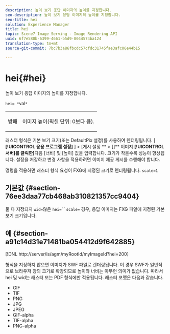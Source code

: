 ```yaml
---
description: 높이 보기 응답 이미지의 높이를 지정합니다.
seo-description: 높이 보기 응답 이미지의 높이를 지정합니다.
seo-title: hei
solution: Experience Manager
title: hei
topic: Scene7 Image Serving - Image Rendering API
uuid: 6f7e580b-6399-4661-b5d9-8044574ba124
translation-type: tm+mt
source-git-commit: 7bc7b3a86fbcdc57cfdc31745fae3afc06e44b15

---
```



# hei{#hei}

높이 보기 응답 이미지의 높이를 지정합니다.

`hei= *`val`*`

<table id="simpletable_627E67D201744588815325F3C55F76A5"> 
 <tr class="strow"> 
  <td class="stentry"> <p><span class="codeph"> <span class="varname"> 방패</span></span> </p> </td> 
  <td class="stentry"> <p>이미지 높이(픽셀 단위: 0보다 큼). </p></td> 
 </tr> 
</table>

래스터 형식은 기본 보기 크기(또는 DefaultPix 설정)를 사용하여 렌더링됩니다. [ **[!UICONTROL 응용 프로그램 설정]** ] > [게시 설정 ** > []** 이미지 **[!UICONTROL 서버]를 클릭한]**&#x200B;다음 [너비] 및 [높이] 값을 입력합니다. 크기가 작을수록 성능이 향상됩니다. 설정을 저장하고 변경 사항을 적용하려면 이미지 제공 게시를 수행해야 합니다.

명령을 적용하면 래스터 형식 요청이 FXG에 지정된 크기로 렌더링됩니다. `scale=1`

## 기본값 {#section-76ee3daa77cb468ab310821357cc9404}

둘 다 지정되지 `wid=`않은 `hei=``scale=` 경우, 응답 이미지는 FXG 파일에 지정된 기본 보기 크기입니다.

## 예 {#section-a91c14d31e71481ba054412d9f642885}

[!DNL http://server/is/agm/myRootId/myImageId?hei=200]

형식을 지정하지 않으면 이미지가 SWF 파일로 렌더링됩니다. 이 경우 SWF가 일반적으로 브라우저 창의 크기로 확장되므로 높이와 너비는 아무런 의미가 없습니다. 따라서 hei 및 wid는 래스터 또는 PDF 형식에만 적용됩니다. 래스터 포맷은 다음과 같습니다.

* GIF
* TIF
* PNG
* JPG
* JPEG
* GIF-alpha
* TIF-alpha
* PNG-alpha

